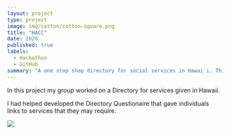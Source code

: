 ```yaml
---
layout: project
type: project
image: img/cotton/cotton-square.png
title: "HACC"
date: 2020
published: true
labels:
  - Hackathon
  - GitHub
summary: "A one stop shop directory for social services in Hawai`i. This group project was created for Hawaii Annual Code Challenge for 2020"
---
```


In this project my group worked on a Directory for services given in Hawaii.

I had helped developed the Directory Questionaire that gave individuals links to services that they may require.

<img class="img-fluid" src="../img/vacay/vacay-home-page.png">
